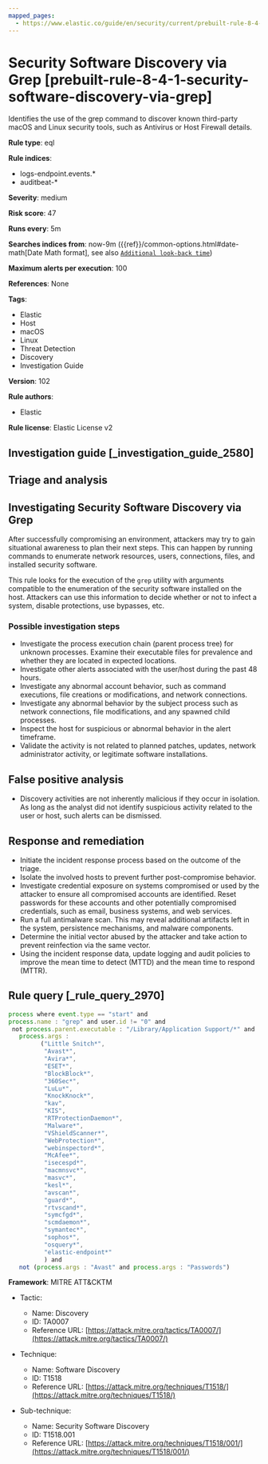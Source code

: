 ```yaml
---
mapped_pages:
  - https://www.elastic.co/guide/en/security/current/prebuilt-rule-8-4-1-security-software-discovery-via-grep.html
---
```


# Security Software Discovery via Grep [prebuilt-rule-8-4-1-security-software-discovery-via-grep]

Identifies the use of the grep command to discover known third-party macOS and Linux security tools, such as Antivirus or Host Firewall details.

**Rule type**: eql

**Rule indices**:

* logs-endpoint.events.*
* auditbeat-*

**Severity**: medium

**Risk score**: 47

**Runs every**: 5m

**Searches indices from**: now-9m ({{ref}}/common-options.html#date-math[Date Math format], see also [`Additional look-back time`](docs-content://solutions/security/detect-and-alert/create-detection-rule.md#rule-schedule))

**Maximum alerts per execution**: 100

**References**: None

**Tags**:

* Elastic
* Host
* macOS
* Linux
* Threat Detection
* Discovery
* Investigation Guide

**Version**: 102

**Rule authors**:

* Elastic

**Rule license**: Elastic License v2

## Investigation guide [_investigation_guide_2580]

## Triage and analysis

## Investigating Security Software Discovery via Grep

After successfully compromising an environment, attackers may try to gain situational awareness to plan their next steps.
This can happen by running commands to enumerate network resources, users, connections, files, and installed security
software.

This rule looks for the execution of the `grep` utility with arguments compatible to the enumeration of the security
software installed on the host. Attackers can use this information to decide whether or not to infect a system, disable
protections, use bypasses, etc.

### Possible investigation steps

- Investigate the process execution chain (parent process tree) for unknown processes. Examine their executable files
for prevalence and whether they are located in expected locations.
- Investigate other alerts associated with the user/host during the past 48 hours.
- Investigate any abnormal account behavior, such as command executions, file creations or modifications, and network
connections.
- Investigate any abnormal behavior by the subject process such as network connections, file modifications, and any
spawned child processes.
- Inspect the host for suspicious or abnormal behavior in the alert timeframe.
- Validate the activity is not related to planned patches, updates, network administrator activity, or legitimate
software installations.

## False positive analysis

- Discovery activities are not inherently malicious if they occur in isolation. As long as the analyst did not identify
suspicious activity related to the user or host, such alerts can be dismissed.

## Response and remediation

- Initiate the incident response process based on the outcome of the triage.
- Isolate the involved hosts to prevent further post-compromise behavior.
- Investigate credential exposure on systems compromised or used by the attacker to ensure all compromised accounts are
identified. Reset passwords for these accounts and other potentially compromised credentials, such as email, business
systems, and web services.
- Run a full antimalware scan. This may reveal additional artifacts left in the system, persistence mechanisms, and
malware components.
- Determine the initial vector abused by the attacker and take action to prevent reinfection via the same vector.
- Using the incident response data, update logging and audit policies to improve the mean time to detect (MTTD) and the
mean time to respond (MTTR).

## Rule query [_rule_query_2970]

```js
process where event.type == "start" and
process.name : "grep" and user.id != "0" and
 not process.parent.executable : "/Library/Application Support/*" and
   process.args :
         ("Little Snitch*",
          "Avast*",
          "Avira*",
          "ESET*",
          "BlockBlock*",
          "360Sec*",
          "LuLu*",
          "KnockKnock*",
          "kav",
          "KIS",
          "RTProtectionDaemon*",
          "Malware*",
          "VShieldScanner*",
          "WebProtection*",
          "webinspectord*",
          "McAfee*",
          "isecespd*",
          "macmnsvc*",
          "masvc*",
          "kesl*",
          "avscan*",
          "guard*",
          "rtvscand*",
          "symcfgd*",
          "scmdaemon*",
          "symantec*",
          "sophos*",
          "osquery*",
          "elastic-endpoint*"
          ) and
   not (process.args : "Avast" and process.args : "Passwords")
```

**Framework**: MITRE ATT&CKTM

* Tactic:

    * Name: Discovery
    * ID: TA0007
    * Reference URL: [https://attack.mitre.org/tactics/TA0007/](https://attack.mitre.org/tactics/TA0007/)

* Technique:

    * Name: Software Discovery
    * ID: T1518
    * Reference URL: [https://attack.mitre.org/techniques/T1518/](https://attack.mitre.org/techniques/T1518/)

* Sub-technique:

    * Name: Security Software Discovery
    * ID: T1518.001
    * Reference URL: [https://attack.mitre.org/techniques/T1518/001/](https://attack.mitre.org/techniques/T1518/001/)



